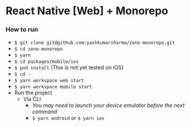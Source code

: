 # React Native [Web] + Monorepo

### How to run

  - `$ git clone git@github.com:yashkumarsharma/zono-monorepo.git`
  - `$ cd zono-monorepo`
  - `$ yarn`
  - `$ cd packages/mobile/ios`
  - `$ pod install` (This is not yet tested on iOS)
  - `$ cd -`
  - `$ yarn workspace web start`
  - `$ yarn workspace mobile start`
  - Run the project
    - Via CLI
      - _You may need to launch your device emulator before the next command_
      - `$ yarn android` or  `$ yarn ios`
